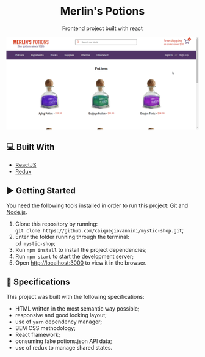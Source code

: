 <h1 align="center">Merlin's Potions</h1>

<p align="center">Frontend project built with react</p>

<div align="center">
  <img src="src/assets/screenshots/demo.gif" alt="demo gif"/>
</div>

## :computer: Built With
- [ReactJS](https://pt-br.reactjs.org/)
- [Redux](https://redux.js.org/)

## :arrow_forward: Getting Started
You need the following tools installed in order to run this project: [Git](https://git-scm.com/) and [Node.js](https://nodejs.org/en/).

1. Clone this repository by running: <br> `git clone https://github.com/caiquegiovannini/mystic-shop.git`;
2. Enter the folder running through the terminal: <br> `cd mystic-shop`;
3. Run `npm install` to install the project dependencies;
4. Run `npm start` to start the development server;
5. Open [http://localhost:3000](http://localhost:3000) to view it in the browser.

## :bookmark_tabs: Specifications
This project was built with the following specifications:

- HTML written in the most semantic way possible;
- responsive and good looking layout;
- use of `yarn` dependency manager;
- BEM CSS methodology;
- React framework;
- consuming fake potions.json API data;
- use of redux to manage shared states.